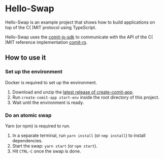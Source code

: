 # Hello-Swap

Hello-Swap is an example project that shows how to build applications on top of the C( )MIT protocol using TypeScript.

Hello-Swap uses the [comit-js-sdk](https://github.com/comit-network/comit-js-sdk) to communicate with the API of the C( )MIT reference implementation [comit-rs](https://github.com/comit-network/comit-rs).

## How to use it

### Set up the environment

Docker is required to set up the environment.

1. Download and unzip the [latest release of create-comit-app](https://github.com/comit-network/create-comit-app/releases).
2. Run `create-comit-app start-env` inside the root directory of this project.
3. Wait until the environment is ready.

### Do an atomic swap

Yarn (or npm) is required to run.

1. In a separate terminal, run `yarn install` (or `nmp install`) to install dependencies.
2. Start the swap: `yarn start` (or `npm start`).
3. Hit `CTRL-C` once the swap is done.
